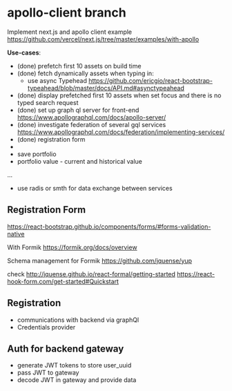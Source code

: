 # apollo-client branch

Implement next.js and apollo client example https://github.com/vercel/next.js/tree/master/examples/with-apollo

**Use-cases**:
- (done) prefetch first 10 assets on build time
- (done) fetch dynamically assets when typing in:
    - use async Typehead https://github.com/ericgio/react-bootstrap-typeahead/blob/master/docs/API.md#asynctypeahead
- (done) display prefetched first 10 assets when set focus and there is no typed search request
- (done) set up graph ql server for front-end https://www.apollographql.com/docs/apollo-server/ 
- (done) investigate federation of several gql services https://www.apollographql.com/docs/federation/implementing-services/
- (done) registration form 
- 
- save portfolio
- portfolio value - current and historical value 
 
... 
- use radis or smth for data exchange between services

## Registration Form
https://react-bootstrap.github.io/components/forms/#forms-validation-native

With Formik https://formik.org/docs/overview 

Schema management for Formik https://github.com/jquense/yup   

check http://jquense.github.io/react-formal/getting-started
https://react-hook-form.com/get-started#Quickstart

## Registration
- communications with backend via graphQl 
- Credentials provider

## Auth for backend gateway 
- generate JWT tokens to store user_uuid 
- pass JWT to gateway
- decode JWT in gateway and provide data 
 
   


